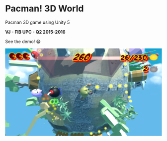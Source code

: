 # Pacman! 3D World

Pacman 3D game using Unity 5

**VJ - FIB UPC - Q2 2015-2016**

See the demo! :grin:
  
[![Pacman-3D-World](/Assets/Images/pacman-screenshot.png)](https://www.youtube.com/watch?v=fPmqXk4-pac)
  
